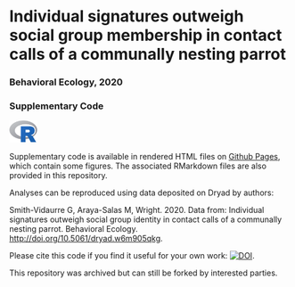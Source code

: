 # Individual signatures outweigh social group membership in contact calls of a communally nesting parrot
### Behavioral Ecology, 2020
### Supplementary Code

<img src="https://raw.githubusercontent.com/gsvidaurre/strong-individual-signatures/master/img/R_logo.png" width="50px"/>

Supplementary code is available in rendered HTML files on <a href="https://gsvidaurre.github.io/strong-individual-signatures/" target="_blank">Github Pages</a>, which contain some figures. The associated RMarkdown files are also provided in this repository.

Analyses can be reproduced using data deposited on Dryad by authors:

Smith-Vidaurre G, Araya-Salas M, Wright. 2020. Data from: Individual signatures outweigh social group identity in contact calls of a communally nesting parrot. Behavioral Ecology. http://doi.org/10.5061/dryad.w6m905qkg.

Please cite this code if you find it useful for your own work: [![DOI](https://zenodo.org/badge/223852771.svg)](https://zenodo.org/badge/latestdoi/223852771). 

This repository was archived but can still be forked by interested parties.
